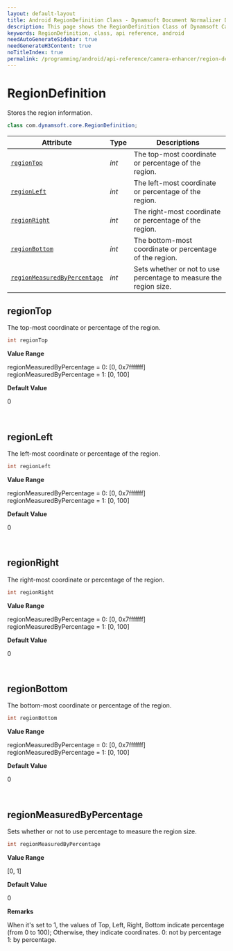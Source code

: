 ```yaml
---
layout: default-layout
title: Android RegionDefinition Class - Dynamsoft Document Normalizer Documents
description: This page shows the RegionDefinition Class of Dynamsoft Camera Enhancer for Android SDK.
keywords: RegionDefinition, class, api reference, android
needAutoGenerateSidebar: true
needGenerateH3Content: true
noTitleIndex: true
permalink: /programming/android/api-reference/camera-enhancer/region-definition.html
---
```


# RegionDefinition

Stores the region information.

```java
class com.dynamsoft.core.RegionDefinition;
```

| Attribute | Type | Descriptions |
|---------- | ---- | ------------ |
| [`regionTop`](#regiontop) | *int* | The top-most coordinate or percentage of the region. |
| [`regionLeft`](#regionleft) | *int* | The left-most coordinate or percentage of the region. |
| [`regionRight`](#regionright) | *int* | The right-most coordinate or percentage of the region. |
| [`regionBottom`](#regionbottom) | *int* | The bottom-most coordinate or percentage of the region. |
| [`regionMeasuredByPercentage`](#regionmeasuredbypercentage) | *int* | Sets whether or not to use percentage to measure the region size. |

## regionTop

The top-most coordinate or percentage of the region.

```java
int regionTop
```

**Value Range**

regionMeasuredByPercentage = 0: [0, 0x7fffffff]  
regionMeasuredByPercentage = 1: [0, 100]  

**Default Value**

0

&nbsp;

## regionLeft

The left-most coordinate or percentage of the region.

```java
int regionLeft
```

**Value Range**

regionMeasuredByPercentage = 0: [0, 0x7fffffff]  
regionMeasuredByPercentage = 1: [0, 100]  

**Default Value**

0

&nbsp;

## regionRight

The right-most coordinate or percentage of the region.

```java
int regionRight
```

**Value Range**

regionMeasuredByPercentage = 0: [0, 0x7fffffff]  
regionMeasuredByPercentage = 1: [0, 100]  

**Default Value**

0

&nbsp;

## regionBottom

The bottom-most coordinate or percentage of the region.

```java
int regionBottom
```

**Value Range**

regionMeasuredByPercentage = 0: [0, 0x7fffffff]  
regionMeasuredByPercentage = 1: [0, 100]  

**Default Value**

0

&nbsp;

## regionMeasuredByPercentage

Sets whether or not to use percentage to measure the region size.

```java
int regionMeasuredByPercentage
```

**Value Range**

[0, 1]

**Default Value**

0

**Remarks**

When it's set to 1, the values of Top, Left, Right, Bottom indicate percentage (from 0 to 100); Otherwise, they indicate coordinates. 0: not by percentage 1: by percentage.
